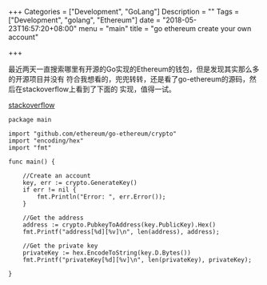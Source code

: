 +++
Categories = ["Development", "GoLang"]
Description = ""
Tags = ["Development", "golang", "Ethereum"]
date = "2018-05-23T16:57:20+08:00"
menu = "main"
title = "go ethereum create your own account"

+++

最近两天一直搜索哪里有开源的Go实现的Ethereum的钱包，但是发现其实那么多的开源项目并没有
符合我想看的，兜兜转转，还是看了go-ethereum的源码，然后在stackoverflow上看到了下面的
实现，值得一试。

[stackoverflow](https://ethereum.stackexchange.com/questions/39900/create-ethereum-account-using-golang)

```
package main

import "github.com/ethereum/go-ethereum/crypto"
import "encoding/hex"
import "fmt"

func main() {
	
	//Create an account
	key, err := crypto.GenerateKey()
	if err != nil {
		fmt.Println("Error: ", err.Error());
	}
	
	//Get the address
	address := crypto.PubkeyToAddress(key.PublicKey).Hex()
	fmt.Printf("address[%d][%v]\n", len(address), address);
	
	//Get the private key
	privateKey := hex.EncodeToString(key.D.Bytes())
	fmt.Printf("privateKey[%d][%v]\n", len(privateKey), privateKey);
	
}

```
